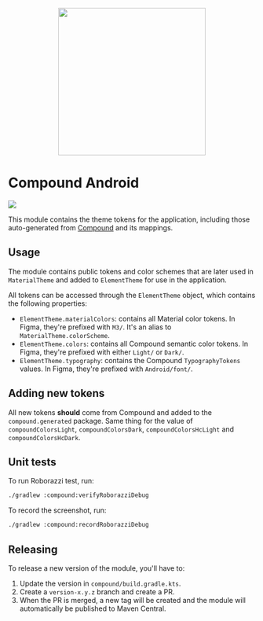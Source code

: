 <p align="center"><img src="https://compound.element.io/logo-readme.png" width="300" alt="" /></p>

# Compound Android

[![](https://img.shields.io/github/license/vector-im/compound)](https://github.com/vector-im/compound/blob/main/LICENSE)

This module contains the theme tokens for the application, including those auto-generated from [Compound](https://github.com/vector-im/compound-design-tokens) and its mappings.

## Usage

The module contains public tokens and color schemes that are later used in `MaterialTheme` and added to `ElementTheme` for use in the application.

All tokens can be accessed through the `ElementTheme` object, which contains the following properties:

* `ElementTheme.materialColors`: contains all Material color tokens. In Figma, they're prefixed with `M3/`. It's an alias to `MaterialTheme.colorScheme`.
* `ElementTheme.colors`: contains all Compound semantic color tokens. In Figma, they're prefixed with either `Light/` or `Dark/`.
* `ElementTheme.typography`: contains the Compound `TypographyTokens` values. In Figma, they're prefixed with `Android/font/`.

## Adding new tokens

All new tokens **should** come from Compound and added to the `compound.generated` package. Same thing for the value of `compoundColorsLight`, `compoundColorsDark`, `compoundColorsHcLight` and `compoundColorsHcDark`.

## Unit tests

To run Roborazzi test, run:

```bash
./gradlew :compound:verifyRoborazziDebug
```

To record the screenshot, run:

```bash
./gradlew :compound:recordRoborazziDebug
```

## Releasing

To release a new version of the module, you'll have to:

1. Update the version in `compound/build.gradle.kts`. 
2. Create a `version-x.y.z` branch and create a PR.
3. When the PR is merged, a new tag will be created and the module will automatically be published to Maven Central.
